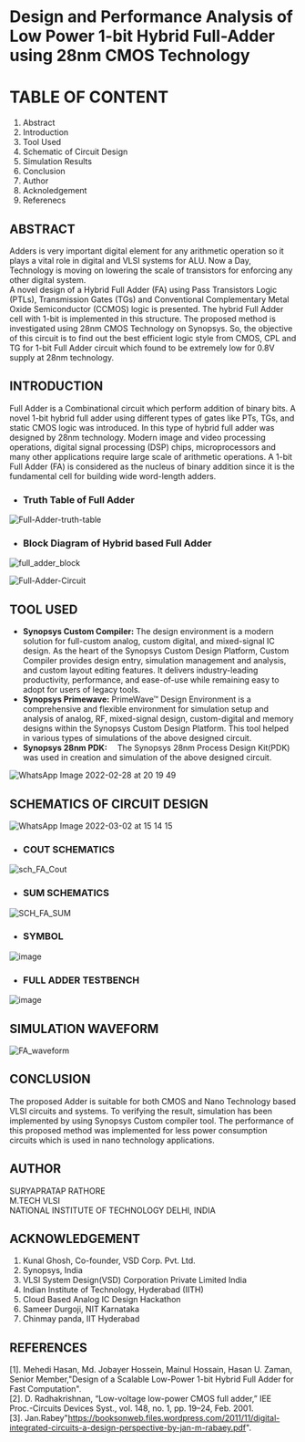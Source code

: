 # Design and Performance Analysis of Low Power 1-bit Hybrid Full-Adder using 28nm CMOS Technology
# TABLE OF CONTENT
1. Abstract
2. Introduction
3. Tool Used
4. Schematic of Circuit Design
5. Simulation Results 
6. Conclusion
7. Author
8. Acknoledgement
9. Referenecs
## ABSTRACT
Adders is very important digital element for any arithmetic operation so it plays a vital role in digital and VLSI systems for ALU.
Now a Day, Technology is moving on lowering the scale of transistors for enforcing any other digital system. <br /> A novel design of a 
Hybrid Full Adder (FA) using Pass Transistors Logic (PTLs), Transmission Gates (TGs) and Conventional Complementary Metal Oxide Semiconductor (CCMOS) logic is presented.
The hybrid Full Adder cell with 1-bit is implemented in this structure. The proposed method is investigated using 28nm CMOS Technology on Synopsys.
So, the objective of this circuit is to find out the best efficient logic style from CMOS, CPL and TG for 1-bit Full Adder circuit which found to be extremely low for 0.8V supply at 28nm technology.
## INTRODUCTION
Full Adder is a Combinational circuit which perform addition of binary bits. A novel 1-bit hybrid full adder using different types of gates like PTs, TGs, and static CMOS logic was introduced. In this type of hybrid full adder was designed by 28nm technology. Modern image and video processing operations, digital signal processing (DSP) chips, microprocessors and many other applications require large scale of arithmetic operations. A 1-bit Full Adder (FA) is considered as the nucleus of binary addition since it is the 
fundamental cell for building wide word-length adders.
- ### Truth Table of Full Adder

 ![Full-Adder-truth-table](https://user-images.githubusercontent.com/100580614/156002144-9adc7e2e-4937-4f48-a32a-bb2ab5fef0b0.png)
 
- ### Block Diagram of Hybrid based Full Adder

![full_adder_block](https://user-images.githubusercontent.com/100580614/156003211-d45e051b-9d80-43ab-ace5-d10b4c238113.PNG)

![Full-Adder-Circuit](https://user-images.githubusercontent.com/100580614/156028686-da58301e-2f79-4a29-bf82-dcbe4f298c4d.png)

## TOOL USED
- **Synopsys Custom Compiler:**  The design environment is a modern solution for full-custom analog, custom digital, and mixed-signal IC design. As the heart of the Synopsys Custom  Design Platform, Custom Compiler provides design entry, simulation management and analysis, and custom layout editing features. It delivers industry-leading productivity, performance, and ease-of-use while remaining easy to adopt for users of legacy tools.
- **Synopsys Primewave:**  PrimeWave™ Design Environment is a comprehensive and flexible environment for simulation setup and analysis of analog, RF, mixed-signal design, custom-digital and memory designs within the Synopsys Custom Design Platform. This tool helped in various types of simulations of the above designed circuit.
- **Synopsys 28nm PDK:**  The Synopsys 28nm Process Design Kit(PDK) was used in creation and simulation of the above designed circuit.

![WhatsApp Image 2022-02-28 at 20 19 49](https://user-images.githubusercontent.com/100580614/156004024-c0c2ddbd-a31b-4726-b1cf-875f7eafd81a.jpeg)

## SCHEMATICS OF CIRCUIT DESIGN

![WhatsApp Image 2022-03-02 at 15 14 15](https://user-images.githubusercontent.com/100580614/156337233-f651a205-00b0-4b80-8261-f9b9f5c476a4.jpeg)

 - ### COUT SCHEMATICS 

![sch_FA_Cout](https://user-images.githubusercontent.com/100580614/156004936-ba2fb129-02d9-4913-b7c1-9a757be9d607.PNG)

- ### SUM SCHEMATICS

![SCH_FA_SUM](https://user-images.githubusercontent.com/100580614/156005228-2047bc38-bf53-45e1-95d9-ba1d5650fd28.PNG)

- ### SYMBOL

![image](https://user-images.githubusercontent.com/100580614/156029743-a910236b-cf81-4c49-8ba9-e2be7084bb12.png)

- ### FULL ADDER TESTBENCH 

![image](https://user-images.githubusercontent.com/100580614/156005665-ff9d4fcb-dcdf-4b3b-a63d-7518053b7b7a.png)

## SIMULATION WAVEFORM

![FA_waveform](https://user-images.githubusercontent.com/100580614/156049765-2a871629-38a4-401f-81e7-32bf1fa6dfaf.PNG)

 ## CONCLUSION
 The proposed Adder is suitable for both CMOS and Nano Technology based VLSI circuits and systems.
 To verifying the result, simulation has been implemented by using Synopsys Custom compiler tool. 
 The performance of this proposed method was implemented for less power consumption circuits which is used in nano technology applications.

## AUTHOR
SURYAPRATAP RATHORE <br /> 
M.TECH VLSI <br /> 
NATIONAL INSTITUTE OF TECHNOLOGY DELHI, INDIA

## ACKNOWLEDGEMENT 
1. Kunal Ghosh, Co-founder, VSD Corp. Pvt. Ltd. 
2. Synopsys, India
3. VLSI System Design(VSD) Corporation Private Limited India
4. Indian Institute of Technology, Hyderabad (IITH)
5. Cloud Based Analog IC Design Hackathon
6. Sameer Durgoji, NIT Karnataka
7. Chinmay panda, IIT Hyderabad

## REFERENCES

[1]. Mehedi Hasan, Md. Jobayer Hossein, Mainul Hossain, Hasan U. Zaman, Senior Member,"Design of a Scalable Low-Power 1-bit Hybrid Full Adder for Fast Computation". <br />
[2]. D. Radhakrishnan, “Low-voltage low-power CMOS full adder,” IEE Proc.-Circuits Devices Syst., vol. 148, no. 1, pp. 19–24, Feb. 2001. <br />
[3]. Jan.Rabey"https://booksonweb.files.wordpress.com/2011/11/digital-integrated-circuits-a-design-perspective-by-jan-m-rabaey.pdf".


